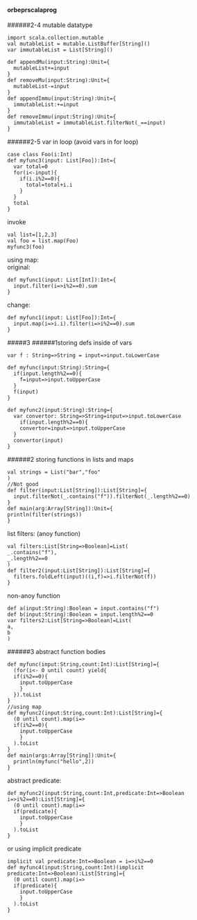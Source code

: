 #### orbeprscalaprog
######2-4 mutable datatype
```
import scala.collection.mutable
val mutableList = mutable.ListBuffer[String]()
var immutableList = List[String]()

def appendMu(input:String):Unit={
  mutableList+=input
}
def removeMu(input:String):Unit={
  mutableList-=input
}
def appendImmu(input:String):Unit={
  immutableList:+=input
}
def removeImmu(input:String):Unit={
  immutableList = immutableList.filterNot(_==input)
}
```
######2-5 var in loop (avoid vars in for loop)
```
case class Foo(i:Int)
def myfunc3(input: List[Foo]):Int={
  var total=0
  for(i<-input){
    if(i.i%2==0){
      total=total+i.i
    }
  }
  total
}
```
invoke
```
val list=[1,2,3]
val foo = list.map(Foo)
myfunc3(foo)
```
using map:  
original:
```
def myfunc1(input: List[Int]):Int={
  input.filter(i=>i%2==0).sum
}
```
change:
```
def myfunc1(input: List[Foo]):Int={
  input.map(i=>i.i).filter(i=>i%2==0).sum
}
```
#####3
######1storing defs inside of vars
```
var f : String=>String = input=>input.toLowerCase

def myfunc(input:String):String={
  if(input.length%2==0){
    f=input=>input.toUpperCase
  }
  f(input)
}

def myfunc2(input:String):String={
  var convertor: String=>String=input=>input.toLowerCase
    if(input.length%2==0){
    convertor=input=>input.toUpperCase
  }
  convertor(input)
}
```
######2 storing functions in lists and maps
```
val strings = List("bar","foo"
)
//Not good
def filter(input:List[String]):List[String]={
  input.filterNot(_.contains("f")).filterNot(_.length%2==0)
}
def main(arg:Array[String]):Unit={
println(filter(strings))
}
```
list filters: (anoy function)
```
val filters:List[String=>Boolean]=List(
_.contains("f"),
_.length%2==0
)
def filter2(input:List[String]):List[String]={
  filters.foldLeft(input)((i,f)=>i.filterNot(f))
}
```
non-anoy function
```
def a(input:String):Boolean = input.contains("f")
def b(input:String):Boolean = input.length%2==0
var filters2:List[String=>Boolean]=List(
a,
b
)
```
######3 abstract function bodies
```
def myfunc(input:String,count:Int):List[String]={
  (for(i<- 0 until count) yield{
  if(i%2==0){
    input.toUpperCase
    }
  }).toList
}
//using map
def myfunc2(input:String,count:Int):List[String]={
  (0 until count).map(i=>
  if(i%2==0){
    input.toUpperCase
    }
  ).toList
}
def main(args:Array[String]):Unit={
  println(myfunc("hello",2))
}

```
abstract predicate:
```
def myfunc2(input:String,count:Int,predicate:Int=>Boolean i=>i%2==0):List[String]={
  (0 until count).map(i=>
  if(predicate){
    input.toUpperCase
    }
  ).toList
}
```
or using implicit predicate
```
implicit val predicate:Int=>Boolean = i=>i%2==0
def myfunc4(input:String,count:Int)(implicit predicate:Int=>Boolean):List[String]={
  (0 until count).map(i=>
  if(predicate){
    input.toUpperCase
    }
  ).toList
}
```
